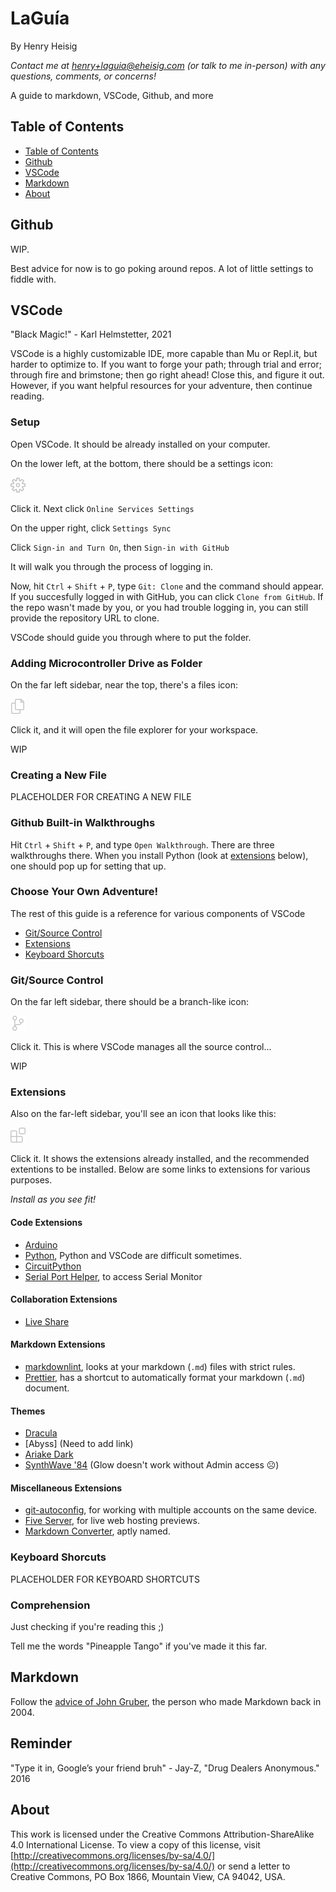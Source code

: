# LaGuía

By Henry Heisig

_Contact me at [henry+laguia@eheisig.com](mailto:henry+laguia@eheisig.com) (or talk to me in-person) with any questions, comments, or concerns!_

A guide to markdown, VSCode, Github, and more

## Table of Contents

- [Table of Contents](#TableofContents)
- [Github](#Github)
- [VSCode](#VSCode)
- [Markdown](#Markdown)
- [About](#About)

## Github

WIP.

Best advice for now is to go poking around repos. A lot of little settings to fiddle with.

## VSCode

"Black Magic!" - Karl Helmstetter, 2021

VSCode is a highly customizable IDE, more capable than Mu or Repl.it, but harder to optimize to. If you want to forge your path; through trial and error; through fire and brimstone; then go right ahead! Close this, and figure it out. However, if you want helpful resources for your adventure, then continue reading.

### Setup

Open VSCode. It should be already installed on your computer.

On the lower left, at the bottom, there should be a settings icon:

![Settings](/Images/settings-gear.png)

Click it. Next click `Online Services Settings`

On the upper right, click `Settings Sync`

Click `Sign-in and Turn On`, then `Sign-in with GitHub`

It will walk you through the process of logging in.

Now, hit `Ctrl` + `Shift` + `P`, type `Git: Clone` and the command should appear. If you succesfully logged in with GitHub, you can click `Clone from GitHub`. If the repo wasn't made by you, or you had trouble logging in, you can still provide the repository URL to clone.

VSCode should guide you through where to put the folder.

### Adding Microcontroller Drive as Folder

On the far left sidebar, near the top, there's a files icon:

![Files](/Images/files.png)

Click it, and it will open the file explorer for your workspace.

WIP

### Creating a New File

PLACEHOLDER FOR CREATING A NEW FILE

### Github Built-in Walkthroughs

Hit `Ctrl` + `Shift` + `P`, and type `Open Walkthrough`. There are three walkthroughs there. When you install Python (look at [extensions](#extensions) below), one should pop up for setting that up.

### Choose Your Own Adventure!

The rest of this guide is a reference for various components of VSCode

- [Git/Source Control](#gitsource-control)
- [Extensions](#extensions)
- [Keyboard Shorcuts](#keyboard-shorcuts)

### Git/Source Control

On the far left sidebar, there should be a branch-like icon:

![Source Control](/Images/source-control.png)

Click it. This is where VSCode manages all the source control...

WIP

### Extensions

Also on the far-left sidebar, you'll see an icon that looks like this:

![Extensions](/Images/extensions.png)

Click it. It shows the extensions already installed, and the recommended extentions to be installed. Below are some links to extensions for various purposes.

_Install as you see fit!_

#### Code Extensions

- [Arduino](https://marketplace.visualstudio.com/items?itemName=vsciot-vscode.vscode-arduino)
- [Python](https://marketplace.visualstudio.com/items?itemName=ms-python.python), Python and VSCode are difficult sometimes.
- [CircuitPython](https://marketplace.visualstudio.com/items?itemName=joedevivo.vscode-circuitpython)
- [Serial Port Helper](https://marketplace.visualstudio.com/items?itemName=hancel.serialport-helper), to access Serial Monitor

#### Collaboration Extensions

- [Live Share](https://marketplace.visualstudio.com/items?itemName=MS-vsliveshare.vsliveshare)

#### Markdown Extensions

- [markdownlint](https://marketplace.visualstudio.com/items?itemName=DavidAnson.vscode-markdownlint), looks at your markdown (`.md`) files with strict rules.
- [Prettier](https://marketplace.visualstudio.com/items?itemName=esbenp.prettier-vscode), has a shortcut to automatically format your markdown (`.md`) document.

#### Themes

- [Dracula](https://marketplace.visualstudio.com/items?itemName=dracula-theme.theme-dracula)
- [Abyss] (Need to add link)
- [Ariake Dark](https://marketplace.visualstudio.com/items?itemName=wart.ariake-dark)
- [SynthWave '84](https://marketplace.visualstudio.com/items?itemName=RobbOwen.synthwave-vscode) (Glow doesn't work without Admin access ☹)

#### Miscellaneous Extensions

- [git-autoconfig](https://marketplace.visualstudio.com/items?itemName=shyykoserhiy.git-autoconfig), for working with multiple accounts on the same device.
- [Five Server](https://marketplace.visualstudio.com/items?itemName=yandeu.five-server), for live web hosting previews.
- [Markdown Converter](https://marketplace.visualstudio.com/items?itemName=manuth.markdown-converter), aptly named.

### Keyboard Shorcuts

PLACEHOLDER FOR KEYBOARD SHORTCUTS

### Comprehension

Just checking if you're reading this ;)

Tell me the words "Pineapple Tango" if you've made it this far.

## Markdown

Follow the [advice of John Gruber](https://daringfireball.net/projects/markdown/basics), the person who made Markdown back in 2004.

## Reminder

"Type it in, Google’s your friend bruh" - Jay-Z, "Drug Dealers Anonymous." 2016

## About

This work is licensed under the Creative Commons Attribution-ShareAlike 4.0 International License. To view a copy of this license, visit [http://creativecommons.org/licenses/by-sa/4.0/](http://creativecommons.org/licenses/by-sa/4.0/) or send a letter to Creative Commons, PO Box 1866, Mountain View, CA 94042, USA.
